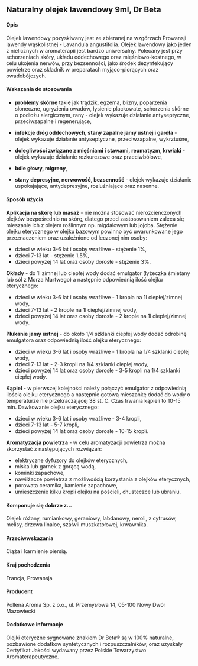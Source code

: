 ## Naturalny olejek lawendowy 9ml, Dr Beta

#### Opis

Olejek lawendowy pozyskiwany jest ze zbieranej na wzgórzach Prowansji lawendy wąskolistnej - Lavandula angustifolia. Olejek lawendowy jako jeden z nielicznych w aromaterapii jest bardzo uniwersalny. Polecany jest przy schorzeniach skóry, układu oddechowego oraz mięśniowo-kostnego, w celu ukojenia nerwów, przy bezsenności, jako środek dezynfekujący powietrze oraz składnik w preparatach myjąco-piorących oraz owadobójczych.

#### Wskazania do stosowania

- **problemy skórne** takie jak trądzik, egzema, blizny, poparzenia słoneczne, ugryzienia owadów, łysienie plackowate, schorzenia skórne o podłożu alergicznym, rany - olejek wykazuje działanie antyseptyczne, przeciwzapalne i regenerujące,

- **infekcje dróg oddechowych, stany zapalne jamy ustnej i gardła** - olejek wykazuje działanie antyseptyczne, przeciwzapalne, wykrztuśne,

- **dolegliwości związane z mięśniami i stawami, reumatyzm, krwiaki** - olejek wykazuje działanie rozkurczowe oraz przeciwbólowe,

- **bóle głowy, migreny**,

- **stany depresyjne, nerwowość, bezsenność** - olejek wykazuje działanie uspokajające, antydepresyjne, rozluźniające oraz nasenne.

#### Sposób użycia

**Aplikacja na skórę lub masaż** - nie można stosować nierozcieńczonych olejków bezpośrednio na skórę, dlatego przed zastosowaniem zaleca się mieszanie ich z olejem roślinnym np. migdałowym lub jojoba. Stężenie olejku eterycznego w olejku bazowym powinno być uwarunkowane jego przeznaczeniem oraz uzależnione od leczonej nim osoby:

- dzieci w wieku 3-6 lat i osoby wrażliwe - stężenie 1%,
- dzieci 7-13 lat - stężenie 1,5%,
- dzieci powyżej 14 lat oraz osoby dorosłe - stężenie 3%.

**Okłady** - do 1l zimnej lub ciepłej wody dodać emulgator (łyżeczka śmietany lub sól z Morza Martwego) a następnie odpowiednią ilość olejku eterycznego:

- dzieci w wieku 3-6 lat i osoby wrażliwe - 1 kropla na 1l ciepłej/zimnej wody,
- dzieci 7-13 lat - 2 krople na 1l ciepłej/zimnej wody,
- dzieci powyżej 14 lat oraz osoby dorosłe - 2 krople na 1l ciepłej/zimnej wody.

**Płukanie jamy ustnej** - do około 1/4 szklanki ciepłej wody dodać odrobinę emulgatora oraz odpowiednią ilość olejku eterycznego:

- dzieci w wieku 3-6 lat i osoby wrażliwe - 1 kropla na 1/4 szklanki ciepłej wody,
- dzieci 7-13 lat - 2-3 kropli na 1/4 szklanki ciepłej wody,
- dzieci powyżej 14 lat oraz osoby dorosłe - 3-5 kropli na 1/4 szklanki ciepłej wody.

**Kąpiel** - w pierwszej kolejności należy połączyć emulgator z odpowiednią ilością olejku eterycznego a następnie gotową mieszankę dodać do wody o temperaturze nie przekraczającej 38 st. C. Czas trwania kąpieli to 10-15 min. Dawkowanie olejku eterycznego:

- dzieci w wieku 3-6 lat i osoby wrażliwe - 3-4 kropli,
- dzieci 7-13 lat - 5-7 kropli,
- dzieci powyżej 14 lat oraz osoby dorosłe - 10-15 kropli.

**Aromatyzacja powietrza** - w celu aromatyzacji powietrza można skorzystać z następujących rozwiązań:

- elektryczne dyfuzory do olejków eterycznych,
- miska lub garnek z gorącą wodą,
- kominki zapachowe,
- nawilżacze powietrza z możliwością korzystania z olejków eterycznych,
- porowata ceramika, kamienie zapachowe,
- umieszczenie kilku kropli olejku na pościeli, chusteczce lub ubraniu.

#### Komponuje się dobrze z…

Olejek różany, rumiankowy, geraniowy, labdanowy, neroli, z cytrusów, melisy, drzewa linaloe, szałwii muszkatołowej, krwawnika.

#### Przeciwwskazania

Ciąża i karmienie piersią.

#### Kraj pochodzenia

Francja, Prowansja

#### Producent

Pollena Aroma Sp. z o.o., ul. Przemysłowa 14, 05-100 Nowy Dwór Mazowiecki

#### Dodatkowe informacje

Olejki eteryczne sygnowane znakiem Dr Beta® są w 100% naturalne, pozbawione dodatków syntetycznych i rozpuszczalników, oraz uzyskały Certyfikat Jakości wydawany przez Polskie Towarzystwo Aromaterapeutyczne.
